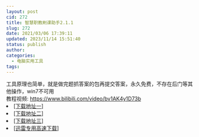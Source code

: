 ```yaml
---
layout: post
cid: 272
title: 智慧职教刷课助手2.1.1
slug: 272
date: 2021/03/06 17:39:11
updated: 2023/11/14 15:51:40
status: publish
author: 
categories: 
  - 电脑实用工具
tags: 
---
```



<div alt="潮男心博客 www.cnx0.com">
	<div>
		工具原理也简单，就是做完题抓答案的包再提交答案，永久免费，不存在后门等其他操作，win7不可用
	</div>
	<div>
	</div>
	<div>
		教程视频: <a href="https://www.bilibili.com/video/bv1AK4y1D73b">https://www.bilibili.com/video/bv1AK4y1D73b</a> 
	</div>
	<li>
		<a href="http://116.255.150.52/soft/UploadFile/2021/210306sk.rar" target="_blank">[下载地址一]</a>
	</li>
	<li>
		<a href="http://116.255.169.220/soft/UploadFile/2021/210306sk.rar" target="_blank">[下载地址二]</a>
	</li>
	<li>
		<a href="http://dx.qqyewu.com/soft/UploadFile/2021/210306sk.rar" target="_blank">[下载地址三]</a>
	</li>
	<li>
		<a href="https://djblog.cn/soft/download.asp?softid=24673&amp;downid=9&amp;id=25526" target="_blank">[迅雷专用高速下载]</a>
	</li>
</div>
